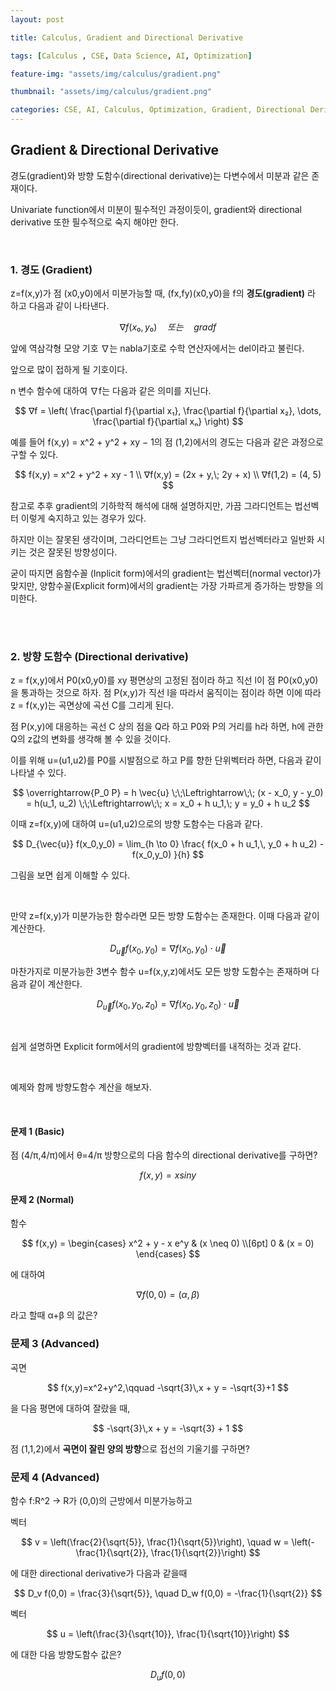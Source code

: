 ```yaml
---
layout: post

title: Calculus, Gradient and Directional Derivative

tags: [Calculus , CSE, Data Science, AI, Optimization]

feature-img: "assets/img/calculus/gradient.png"

thumbnail: "assets/img/calculus/gradient.png"

categories: CSE, AI, Calculus, Optimization, Gradient, Directional Derivative
---
```


## Gradient & Directional Derivative

경도(gradient)와 방향 도함수(directional derivative)는 다변수에서 미분과 같은 존재이다. <br>

Univariate function에서 미분이 필수적인 과정이듯이, gradient와 directional derivative 또한 필수적으로 숙지 해야만 한다. <br>

<br>

### 1. 경도 (Gradient)

z=f(x,y)가 점 (x0​,y0​)에서 미분가능할 때, (fx​,fy​)(x0​,y0​)​을 f의 **경도(gradient)** 라 하고 다음과 같이 나타낸다.

$$
∇f(x₀, y₀) \quad  또는 \quad  grad f
$$

앞에 역삼각형 모양 기호 ∇는 nabla기호로 수학 연산자에서는 del이라고 불린다. <br>

앞으로 많이 접하게 될 기호이다. <br>

n 변수 함수에 대하여 ∇f는 다음과 같은 의미를 지닌다.

$$
∇f = \left( \frac{\partial f}{\partial x₁}, \frac{\partial f}{\partial x₂}, \dots, \frac{\partial f}{\partial xₙ} \right)
$$

예를 들어 f(x,y) = x^2 + y^2 + xy − 1의 점 (1,2)에서의 경도는 다음과 같은 과정으로 구할 수 있다.

$$
f(x,y) = x^2 + y^2 + xy - 1 \\
∇f(x,y) = (2x + y,\; 2y + x) \\
∇f(1,2) = (4, 5)
$$

참고로 추후 gradient의 기하학적 해석에 대해 설명하지만, 가끔 그라디언트는 법선벡터 이렇게 숙지하고 있는 경우가 있다. <br>

하지만 이는 잘못된 생각이며, 그라디언트는 그냥 그라디언트지 법선벡터라고 일반화 시키는 것은 잘못된 방향성이다. <br>

굳이 따지면 음함수꼴 (Inplicit form)에서의 gradient는 법선벡터(normal vector)가 맞지만, 양함수꼴(Explicit form)에서의 gradient는 가장 가파르게 증가하는 방향을 의미한다.

<br>

<br>

### 2. 방향 도함수 (Directional derivative)

z = f(x,y)에서 P0​(x0​,y0​)를 xy 평면상의 고정된 점이라 하고 직선 l이 점 P0​(x0​,y0​)을 통과하는 것으로 하자. 점 P(x,y)가 직선 l을 따라서 움직이는 점이라 하면 이에 따라 z = f(x,y)는 곡면상에 곡선 C를 그리게 된다. <br>

점 P(x,y)에 대응하는 곡선 C 상의 점을 Q라 하고 P0​와 P의 거리를 h라 하면, h에 관한 Q의 z값의 변화를 생각해 볼 수 있을 것이다.

이를 위해 u=(u1​,u2​)를 P0​를 시발점으로 하고 P를 향한 단위벡터라 하면, 다음과 같이 나타낼 수 있다.

$$
\overrightarrow{P_0 P} = h \vec{u} 
\;\;\Leftrightarrow\;\;
(x - x_0, y - y_0) = h(u_1, u_2) 
\;\;\Leftrightarrow\;\;
x = x_0 + h u_1,\; y = y_0 + h u_2
$$

이때 z=f(x,y)에 대하여 u=(u1​,u2​)으로의 방향 도함수는 다음과 같다.

$$
D_{\vec{u}} f(x_0,y_0) 
= \lim_{h \to 0} 
\frac{ f(x_0 + h u_1,\, y_0 + h u_2) - f(x_0,y_0) }{h}
$$

그림을 보면 쉽게 이해할 수 있다.

<br>

만약 z=f(x,y)가 미분가능한 함수라면 모든 방향 도함수는 존재한다. 이때 다음과 같이 계산한다.

$$
D_{\vec{u}} f(x_0,y_0) 
= \nabla f(x_0,y_0) \cdot \vec{u}
$$

마찬가지로 미분가능한 3변수 함수 u=f(x,y,z)에서도 모든 방향 도함수는 존재하며 다음과 같이 계산한다.

$$
D_{\vec{u}} f(x_0,y_0,z_0) 
= \nabla f(x_0,y_0,z_0) \cdot \vec{u}
$$

<br>

쉽게 설명하면 Explicit form에서의 gradient에 방향벡터를 내적하는 것과 같다. <br>

<br>

예제와 함께 방향도함수 계산을 해보자.<br>

<br>

#### 문제 1 (Basic)

점 (4/π​,4/π​)에서 θ=4/π​ 방향으로의 다음 함수의 directional derivative를 구하면?

$$
f(x,y) = xsiny
$$

#### 문제 2 (Normal)

함수

$$
f(x,y) =
\begin{cases} 
x^2 + y - x e^y & (x \neq 0) \\[6pt]
0 & (x = 0)
\end{cases}
$$

에 대하여

$$
\nabla f(0,0) = (\alpha, \beta)
$$

라고 할때 α+β 의 값은?

### 문제 3 (Advanced)

곡면

$$
f(x,y)=x^2+y^2,\qquad
-\sqrt{3}\,x + y = -\sqrt{3}+1
$$

을 다음 평면에 대하여 잘랐을 때,

$$
-\sqrt{3}\,x + y = -\sqrt{3} + 1
$$

점 (1,1,2)에서 **곡면이 잘린 양의 방향**으로 접선의 기울기를 구하면?

### 문제 4 (Advanced)

함수 f:R^2 → R가 (0,0)의 근방에서 미분가능하고 <br>

벡터

$$
v = \left(\frac{2}{\sqrt{5}}, \frac{1}{\sqrt{5}}\right), 
\quad 
w = \left(-\frac{1}{\sqrt{2}}, \frac{1}{\sqrt{2}}\right)
$$

에 대한 directional derivative가 다음과 같을때

$$
D_v f(0,0) = \frac{3}{\sqrt{5}}, 
\quad 
D_w f(0,0) = -\frac{1}{\sqrt{2}}
$$

벡터

$$
u = \left(\frac{3}{\sqrt{10}}, \frac{1}{\sqrt{10}}\right)
$$

에 대한 다음 방향도함수 값은?

$$
D_u f(0,0)
$$